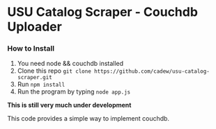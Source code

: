 USU Catalog Scraper - Couchdb Uploader
===

### How to Install
1. You need node && couchdb installed
2. Clone this repo `git clone https://github.com/cadew/usu-catalog-scraper.git`
3. Run `npm install`
4. Run the program by typing `node app.js`

**This is still very much under development**

This code provides a simple way to implement couchdb.
